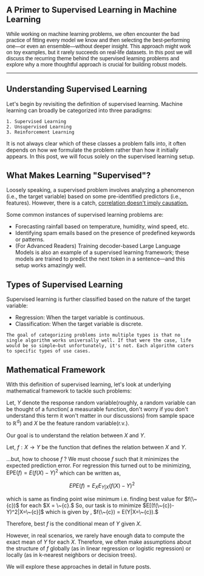## A Primer to Supervised Learning in Machine Learning

<p style="font-family: Georgia, Arial, sans-serif;">
While working on machine learning problems, we often encounter the bad practice of fitting every model we know and then selecting the best-performing one—or even an ensemble—without deeper insight. This approach might work on toy examples, but it rarely succeeds on real-life datasets. In this post we will discuss the recurring theme behind the supervised learning problems and explore why a more thoughtful approach is crucial for building robust models.
</p>


---

## Understanding Supervised Learning

Let's begin by revisiting the definition of supervised learning. Machine learning can broadly be categorized into three paradigms:

    1. Supervised Learning
    2. Unsupervised Learning
    3. Reinforcement Learning

It is not always clear which of these classes a problem falls into, it often depends on how we formulate the problem rather than how it initially appears. In this post, we will focus solely on the supervised learning setup. 

## What Makes Learning "Supervised"?

Loosely speaking, a supervised problem involves analyzing a phenomenon (i.e., the target variable) based on some pre-identified predictors (i.e., features). However, there is a catch, [correlation doesn't imply causation.](https://simple.wikipedia.org/wiki/Correlation#Correlation_vs_causation)

Some common instances of supervised learning problems are:

- Forecasting rainfall based on temperature, humidity, wind speed, etc.
- Identifying spam emails based on the presence of predefined keywords or patterns.
- (For Advanced Readers) Training decoder-based Large Language Models is also an example of a supervised learning framework; these models are trained to predict the next token in a sentence—and this setup works amazingly well.

## Types of Supervised Learning

Supervised learning is further classified based on the nature of the target variable:

- Regression: When the target variable is continuous.
- Classification: When the target variable is discrete.

`The goal of categorizing problems into multiple types is that no single algorithm works universally well. If that were the case, life would be so simple—but unfortunately, it's not. Each algorithm caters to specific types of use cases.`

## Mathematical Framework

With this definition of supervised learning, let's look at underlying mathematical framework to tackle such problems:

Let, $Y$ denote the response random variable(roughly, a random variable can be thought of a function( a measurable function, don't worry if you don't understand this term it won't matter in our discussions) from sample space to $\mathbb{R^d}$) and $X$ be the feature random variable(r.v.).

Our goal is to understand the relation between $X$ and $Y$.

Let, $f:X\to Y$ be the function that defines the relation between $X$ and $Y$. 

...but, how to choose $f~?$ 
We must choose $f$ such that it minimizes the expected prediction error.
For regression this turned out to be minimizing, $\text{EPE}(f) = E(f(X)-Y)^2$ which can be written as,

$$ EPE(f) = E_{X}E_{Y|X}(f(X)-Y)^2 $$

which is same as finding point wise minimum i.e. finding best value for $f(\~{c})$ for each $X = \~{c}.$ So, our task is to minimize $E[(f(\~{c})-Y)^2|X=\~{c}]$ which is given by , $f(\~{c}) = E(Y|X=\~{c}).$

Therefore, best $f$ is the conditional mean of $Y$ given $X.$

However, in real scenarios, we rarely have enough data to compute the exact mean of 
$Y$ for each $X.$ Therefore, we often make assumptions about the structure of 
$f$ globally (as in linear regression or logistic regression) or locally (as in k-nearest neighbors or decision trees). 

We will explore these approaches in detail in future posts.
